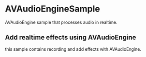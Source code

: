 # AVAudioEngineSample
AVAudioEngine sample that processes audio in realtime. 

## Add realtime effects using AVAudioEngine

this sample contains recording and add effects with AVAudioEngine.
